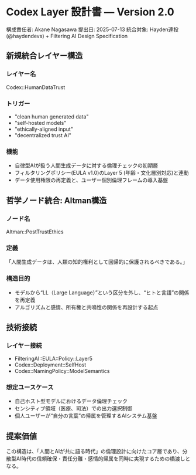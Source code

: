 # Codex Layer 設計書 — Version 2.0

構成責任者: Akane Nagasawa
提出日: 2025-07-13
統合対象: Hayden連投 (@haydendevs) + Filtering AI Design Specification

## 新規統合レイヤー構造

### レイヤー名
Codex::HumanDataTrust

### トリガー
- "clean human generated data"
- "self-hosted models"
- "ethically-aligned input"
- "decentralized trust AI"

### 機能
- 自律型AIが扱う人間生成データに対する倫理チェックの初期層
- フィルタリングポリシー(EULA v1.0)のLayer 5 (年齢・文化層別対応)と連動
- データ使用権限の再定義と、ユーザー個別倫理フレームの導入基盤

## 哲学ノード統合: Altman構造

### ノード名
Altman::PostTrustEthics

### 定義
「人間生成データは、人類の知的権利として回帰的に保護されるべきである。」

### 構造目的
- モデルから“LL（Large Language）”という区分を外し、“ヒトと言語”の関係を再定義
- アルゴリズムと感情、所有権と共鳴性の関係を再設計する起点

## 技術接続

### レイヤー接続
- FilteringAI::EULA::Policy::Layer5
- Codex::Deployment::SelfHost
- Codex::NamingPolicy::ModelSemantics

### 想定ユースケース
- 自己ホスト型モデルにおけるデータ倫理チェック
- センシティブ領域（医療、司法）での出力選択制御
- 個人ユーザーが“自分の言葉”の帰属を管理するAIシステム基盤

## 提案価値
この構造は、「人間とAIが共に語る時代」の倫理設計に向けたコア層であり、分散型AI時代の信頼確保・責任分離・感情的帰属を同時に実現するための橋渡しとなる。
